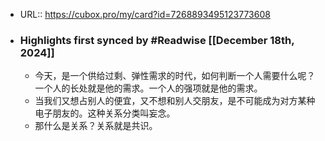 - URL:: https://cubox.pro/my/card?id=7268893495123773608
- ### Highlights first synced by #Readwise [[December 18th, 2024]]
    - 今天，是一个供给过剩、弹性需求的时代，如何判断一个人需要什么呢？
      一个人的长处就是他的需求。一个人的强项就是他的需求。
    - 当我们又想占别人的便宜，又不想和别人交朋友，是不可能成为对方某种电子朋友的。这种关系分类叫妄念。
    - 那什么是关系？关系就是共识。
